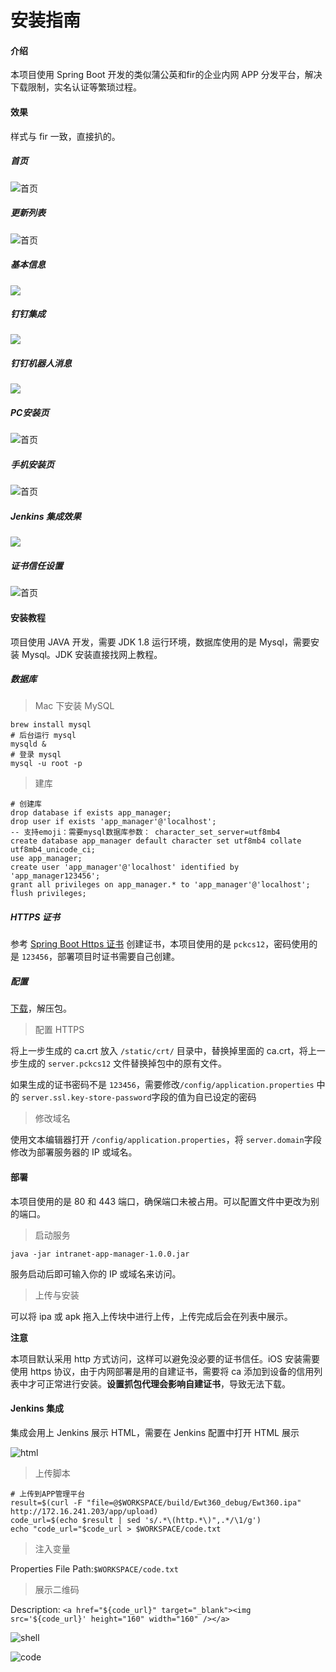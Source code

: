 # 安装指南

#### 介绍
本项目使用 Spring Boot 开发的类似蒲公英和fir的企业内网 APP 分发平台，解决下载限制，实名认证等繁琐过程。

#### 效果

样式与 fir 一致，直接扒的。

##### 首页

![首页](images/index.jpg)

##### 更新列表

![首页](images/list.jpg)

##### 基本信息

![](images/list_info.jpg)

##### 钉钉集成

![](images/list_web_hook.jpg)

##### 钉钉机器人消息

![](images/ding_ding.jpg)

##### PC安装页

![首页](images/install.jpg)

##### 手机安装页

![首页](images/mobile_install.jpg)

##### Jenkins 集成效果

![](images/jenkins_code.jpg)

##### 证书信任设置

![首页](images/install_crt.gif)

#### 安装教程

项目使用 JAVA 开发，需要 JDK 1.8 运行环境，数据库使用的是 Mysql，需要安装 Mysql。JDK 安装直接找网上教程。

##### 数据库

>  Mac 下安装 MySQL

```shell
brew install mysql
# 后台运行 mysql
mysqld &
# 登录 mysql
mysql -u root -p
```

> 建库

```shell
# 创建库
drop database if exists app_manager;
drop user if exists 'app_manager'@'localhost';
-- 支持emoji：需要mysql数据库参数： character_set_server=utf8mb4
create database app_manager default character set utf8mb4 collate utf8mb4_unicode_ci;
use app_manager;
create user 'app_manager'@'localhost' identified by 'app_manager123456';
grant all privileges on app_manager.* to 'app_manager'@'localhost';
flush privileges;
```

##### HTTPS 证书

参考 [Spring Boot Https 证书](Spring_Boot_Https_证书.md) 创建证书，本项目使用的是 `pckcs12`，密码使用的是 `123456`，部署项目时证书需要自己创建。

##### 配置

 [下载](https://share.weiyun.com/5zRBCtF)，解压包。

> 配置 HTTPS

将上一步生成的 ca.crt 放入 `/static/crt/` 目录中，替换掉里面的 ca.crt，将上一步生成的 `server.pckcs12` 文件替换掉包中的原有文件。

如果生成的证书密码不是 `123456`，需要修改`/config/application.properties` 中的 `server.ssl.key-store-password`字段的值为自已设定的密码

> 修改域名

使用文本编辑器打开 `/config/application.properties`，将 `server.domain`字段修改为部署服务器的 IP 或域名。

#### 部署

本项目使用的是 80 和 443 端口，确保端口未被占用。可以配置文件中更改为别的端口。

> 启动服务

```shell
java -jar intranet-app-manager-1.0.0.jar
```

服务启动后即可输入你的 IP 或域名来访问。

> 上传与安装

可以将 ipa 或 apk 拖入上传块中进行上传，上传完成后会在列表中展示。

**注意**

本项目默认采用 http 方式访问，这样可以避免没必要的证书信任。iOS 安装需要使用 https 协议，由于内网部署是用的自建证书，需要将 ca 添加到设备的信用列表中才可正常进行安装。**设置抓包代理会影响自建证书**，导致无法下载。

#### Jenkins 集成 

集成会用上 Jenkins 展示 HTML，需要在 Jenkins 配置中打开 HTML 展示

![html](images/jenkins.jpg)

> 上传脚本

```shell
# 上传到APP管理平台
result=$(curl -F "file=@$WORKSPACE/build/Ewt360_debug/Ewt360.ipa" http://172.16.241.203/app/upload)
code_url=$(echo $result | sed 's/.*\(http.*\)",.*/\1/g')
echo "code_url="$code_url > $WORKSPACE/code.txt
```

> 注入变量

Properties File Path:`$WORKSPACE/code.txt`

> 展示二维码

Description: `<a href="${code_url}" target="_blank"><img src='${code_url}' height="160" width="160" /></a>`

![shell](images/shell.jpg)

![code](images/code.jpg)
